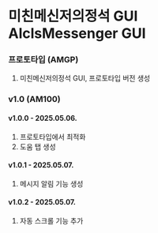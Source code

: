 # 미친메신저의정석 GUI<br>AlclsMessenger GUI

### 프로토타입 (AMGP)
1. 미친메신저의정석 GUI, 프로토타입 버전 생성

### v1.0 (AM100)
#### v1.0.0 - 2025.05.06.
1. 프로토타입에서 최적화
2. 도움 탭 생성

#### v1.0.1 - 2025.05.07.
1. 메시지 알림 기능 생성

#### v1.0.2 - 2025.05.07.
1. 자동 스크롤 기능 추가
